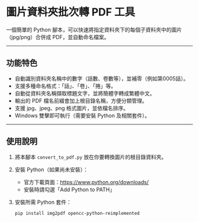 # 圖片資料夾批次轉 PDF 工具

一個簡單的 Python 腳本，可以快速將指定資料夾下的每個子資料夾中的圖片（jpg/png）合併成 PDF，並自動命名檔案。

---

## 功能特色

- 自動識別資料夾名稱中的數字（話數、卷數等），並補零（例如第0005話）。
- 支援多種命名格式：「話」、「卷」、「捲」等。
- 自動從資料夾名稱擷取標題文字，並將簡體字轉成繁體中文。
- 輸出的 PDF 檔名前綴會加上根目錄名稱，方便分類管理。
- 支援 jpg、jpeg、png 格式圖片，並依檔名排序。
- Windows 雙擊即可執行（需要安裝 Python 及相關套件）。

---

## 使用說明

1. 將本腳本 `convert_to_pdf.py` 放在你要轉換圖片的根目錄資料夾。

2. 安裝 Python（如果尚未安裝）：
   - 官方下載頁面：https://www.python.org/downloads/
   - 安裝時請勾選「Add Python to PATH」

3. 安裝所需 Python 套件：
   ```bash
   pip install img2pdf opencc-python-reimplemented
